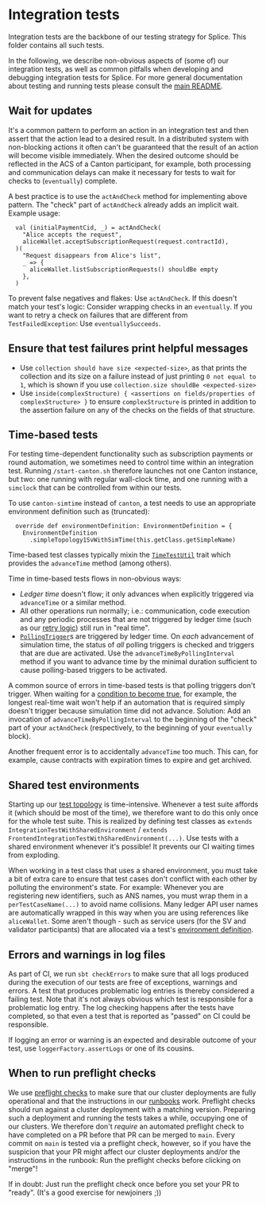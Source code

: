 # Integration tests

Integration tests are the backbone of our testing strategy for Splice.
This folder contains all such tests.

In the following, we describe non-obvious aspects of (some of) our integration tests,
as well as common pitfalls when developing and debugging integration tests for Splice.
For more general documentation about testing and running tests please consult the [main README](/README.md#testing).

## Wait for updates

It's a common pattern to perform an action in an integration test and then assert that the action lead to a desired result.
In a distributed system with non-blocking actions it often can't be guaranteed that the result of an action will become visible immediately.
When the desired outcome should be reflected in the ACS of a Canton participant, for example,
both processing and communication delays can make it necessary for tests to wait for checks to (`eventually`) complete.

A best practice is to use the `actAndCheck` method for implementing above pattern.
The "check" part of `actAndCheck` already adds an implicit wait.
Example usage:

```
  val (initialPaymentCid, _) = actAndCheck(
    "Alice accepts the request",
    aliceWallet.acceptSubscriptionRequest(request.contractId),
  )(
    "Request disappears from Alice's list",
    _ => {
      aliceWallet.listSubscriptionRequests() shouldBe empty
    },
  )
```

To prevent false negatives and flakes: Use `actAndCheck`.
If this doesn't match your test's logic: Consider wrapping checks in an `eventually`.
If you want to retry a check on failures that are different from `TestFailedException`: Use `eventuallySucceeds`.

## Ensure that test failures print helpful messages

- Use `collection should have size <expected-size>`, as that prints the collection and its size on a failure instead
  of just printing `0 not equal to 1`, which is shown if you use `collection.size shouldBe <expected-size>`
- Use `inside(complexStructure) { <assertions on fields/properties of complexStructure> }` to ensure `complexStructure` is
  printed in addition to the assertion failure on any of the checks on the fields of that structure.

## Time-based tests

For testing time-dependent functionality such as subscription payments or round automation,
we sometimes need to control time within an integration test.
Running `/start-canton.sh` therefore launches not one Canton instance, but two:
one running with regular wall-clock time, and one running with a `simclock` that can be controlled from within our tests.

To use `canton-simtime` instead of `canton`, a test needs to use an appropriate environment definition such as (truncated):

```
  override def environmentDefinition: EnvironmentDefinition = {
    EnvironmentDefinition
      .simpleTopology1SvWithSimTime(this.getClass.getSimpleName)
```

Time-based test classes typically mixin the [`TimeTestUtil`](/apps/app/src/test/scala/com/daml/network/util/TimeTestUtil.scala) trait which provides the `advanceTime` method (among others).

Time in time-based tests flows in non-obvious ways:

- *Ledger time* doesn't flow; it only advances when explicitly triggered via `advanceTime` or a similar method.
- All other operations run normally; i.e.: communication, code execution and any periodic processes that are not triggered by ledger time (such as our [retry logic](/apps/common/src/main/scala/com/daml/network/environment/RetryProvider.scala)) still run in "real time".
- [`PollingTrigger`](/apps/common/src/main/scala/com/daml/network/automation/Trigger.scala)s are triggered by ledger time.
  On *each* advancement of simulation time, the status of *all* polling triggers is checked and triggers that are due are activated.
  Use the `advanceTimeByPollingInterval` method if you want to advance time by the minimal duration sufficient to cause polling-based triggers to be activated.

A common source of errors in time-based tests is that polling triggers don't trigger.
When waiting for a [condition to become true](#wait-for-updates), for example,
the longest real-time wait won't help if an automation that is required simply doesn't trigger because simulation time did not advance.
Solution: Add an invocation of `advanceTimeByPollingInterval` to the beginning of the "check" part of your `actAndCheck`
(respectively, to the beginning of your `eventually` block).

Another frequent error is to accidentally `advanceTime` too much.
This can, for example, cause contracts with expiration times to expire and get archived.

## Shared test environments

Starting up our [test topology](apps/app/src/test/resources/simple-topology.conf) is time-intensive.
Whenever a test suite affords it (which should be most of the time),
we therefore want to do this only once for the whole test suite.
This is realized by defining test classes as `extends IntegrationTestWithSharedEnvironment` / `extends FrontendIntegrationTestWithSharedEnvironment(...)`.
Use tests with a shared environment whenever it's possible!
It prevents our CI waiting times from exploding.

When working in a test class that uses a shared environment, you must take a bit of extra care to ensure that test cases don't conflict with each other by polluting the environment's state.
For example:
Whenever you are registering new identifiers, such as ANS names, you must wrap them in a `perTestCaseName(...)` to avoid name collisions.
Many ledger API user names are automatically wrapped in this way when you are using references like `aliceWallet`.
Some aren't though - such as service users (for the SV and validator participants) that are allocated via a test's [environment definition](/apps/app/src/test/scala/com/daml/network/integration/CNNodeEnvironmentDefinition.scala).

## Errors and warnings in log files

As part of CI, we run `sbt checkErrors` to make sure that all logs produced during the execution of our tests are free of exceptions, warnings and errors.
A test that produces problematic log entries is thereby considered a failing test.
Note that it's not always obvious which test is responsible for a problematic log entry.
The log checking happens after the tests have completed, so that even a test that is reported as "passed" on CI could be responsible.

If logging an error or warning is an expected and desirable outcome of your test, use `loggerFactory.assertLogs` or one of its cousins.

## When to run preflight checks

We use [preflight checks](/README.md#running-the-preflight-check) to make sure that our cluster deployments are fully operational and that the instructions in our [runbooks](/cluster/images/docs/README.md) work.
Preflight checks should run against a cluster deployment with a matching version.
Preparing such a deployment and running the tests takes a while, occupying one of our clusters.
We therefore don't *require* an automated preflight check to have completed on a PR before that PR can be merged to `main`.
Every commit on `main` is tested via a preflight check, however,
so if you have the suspicion that your PR might affect our cluster deployments and/or the instructions in the runbook:
Run the preflight checks before clicking on "merge"!

If in doubt: Just run the preflight check once before you set your PR to "ready".
(It's a good exercise for newjoiners ;))

